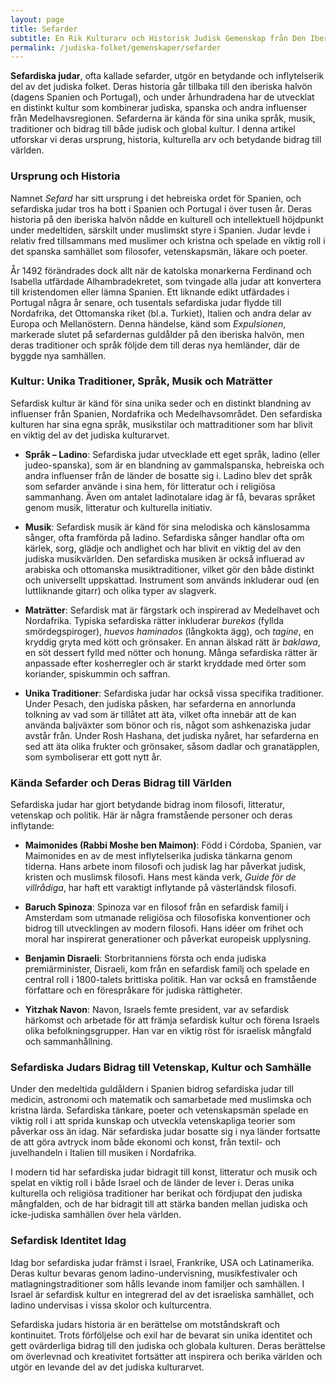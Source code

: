 ```yaml
---
layout: page
title: Sefarder
subtitle: En Rik Kulturarv och Historisk Judisk Gemenskap från Den Iberiska Halvön
permalink: /judiska-folket/gemenskaper/sefarder
---
```


**Sefardiska judar**, ofta kallade sefarder, utgör en betydande och inflytelserik del av det judiska folket. Deras historia går tillbaka till den iberiska halvön (dagens Spanien och Portugal), och under århundradena har de utvecklat en distinkt kultur som kombinerar judiska, spanska och andra influenser från Medelhavsregionen. Sefarderna är kända för sina unika språk, musik, traditioner och bidrag till både judisk och global kultur. I denna artikel utforskar vi deras ursprung, historia, kulturella arv och betydande bidrag till världen.

### Ursprung och Historia

Namnet *Sefard* har sitt ursprung i det hebreiska ordet för Spanien, och sefardiska judar tros ha bott i Spanien och Portugal i över tusen år. Deras historia på den iberiska halvön nådde en kulturell och intellektuell höjdpunkt under medeltiden, särskilt under muslimskt styre i Spanien. Judar levde i relativ fred tillsammans med muslimer och kristna och spelade en viktig roll i det spanska samhället som filosofer, vetenskapsmän, läkare och poeter.

År 1492 förändrades dock allt när de katolska monarkerna Ferdinand och Isabella utfärdade Alhambradekretet, som tvingade alla judar att konvertera till kristendomen eller lämna Spanien. Ett liknande edikt utfärdades i Portugal några år senare, och tusentals sefardiska judar flydde till Nordafrika, det Ottomanska riket (bl.a. Turkiet), Italien och andra delar av Europa och Mellanöstern. Denna händelse, känd som *Expulsionen*, markerade slutet på sefardernas guldålder på den iberiska halvön, men deras traditioner och språk följde dem till deras nya hemländer, där de byggde nya samhällen.

### Kultur: Unika Traditioner, Språk, Musik och Maträtter

Sefardisk kultur är känd för sina unika seder och en distinkt blandning av influenser från Spanien, Nordafrika och Medelhavsområdet. Den sefardiska kulturen har sina egna språk, musikstilar och mattraditioner som har blivit en viktig del av det judiska kulturarvet.

- **Språk – Ladino**: Sefardiska judar utvecklade ett eget språk, ladino (eller judeo-spanska), som är en blandning av gammalspanska, hebreiska och andra influenser från de länder de bosatte sig i. Ladino blev det språk som sefarder använde i sina hem, för litteratur och i religiösa sammanhang. Även om antalet ladinotalare idag är få, bevaras språket genom musik, litteratur och kulturella initiativ.

- **Musik**: Sefardisk musik är känd för sina melodiska och känslosamma sånger, ofta framförda på ladino. Sefardiska sånger handlar ofta om kärlek, sorg, glädje och andlighet och har blivit en viktig del av den judiska musikvärlden. Den sefardiska musiken är också influerad av arabiska och ottomanska musiktraditioner, vilket gör den både distinkt och universellt uppskattad. Instrument som används inkluderar oud (en luttliknande gitarr) och olika typer av slagverk.

- **Maträtter**: Sefardisk mat är färgstark och inspirerad av Medelhavet och Nordafrika. Typiska sefardiska rätter inkluderar *burekas* (fyllda smördegspiroger), *huevos haminados* (långkokta ägg), och *tagine*, en kryddig gryta med kött och grönsaker. En annan älskad rätt är *baklawa*, en söt dessert fylld med nötter och honung. Många sefardiska rätter är anpassade efter kosherregler och är starkt kryddade med örter som koriander, spiskummin och saffran.

- **Unika Traditioner**: Sefardiska judar har också vissa specifika traditioner. Under Pesach, den judiska påsken, har sefarderna en annorlunda tolkning av vad som är tillåtet att äta, vilket ofta innebär att de kan använda baljväxter som bönor och ris, något som ashkenaziska judar avstår från. Under Rosh Hashana, det judiska nyåret, har sefarderna en sed att äta olika frukter och grönsaker, såsom dadlar och granatäpplen, som symboliserar ett gott nytt år.

### Kända Sefarder och Deras Bidrag till Världen

Sefardiska judar har gjort betydande bidrag inom filosofi, litteratur, vetenskap och politik. Här är några framstående personer och deras inflytande:

- **Maimonides (Rabbi Moshe ben Maimon)**: Född i Córdoba, Spanien, var Maimonides en av de mest inflytelserika judiska tänkarna genom tiderna. Hans arbete inom filosofi och judisk lag har påverkat judisk, kristen och muslimsk filosofi. Hans mest kända verk, *Guide för de villrådiga*, har haft ett varaktigt inflytande på västerländsk filosofi.

- **Baruch Spinoza**: Spinoza var en filosof från en sefardisk familj i Amsterdam som utmanade religiösa och filosofiska konventioner och bidrog till utvecklingen av modern filosofi. Hans idéer om frihet och moral har inspirerat generationer och påverkat europeisk upplysning.

- **Benjamin Disraeli**: Storbritanniens första och enda judiska premiärminister, Disraeli, kom från en sefardisk familj och spelade en central roll i 1800-talets brittiska politik. Han var också en framstående författare och en förespråkare för judiska rättigheter.

- **Yitzhak Navon**: Navon, Israels femte president, var av sefardisk härkomst och arbetade för att främja sefardisk kultur och förena Israels olika befolkningsgrupper. Han var en viktig röst för israelisk mångfald och sammanhållning.

### Sefardiska Judars Bidrag till Vetenskap, Kultur och Samhälle

Under den medeltida guldåldern i Spanien bidrog sefardiska judar till medicin, astronomi och matematik och samarbetade med muslimska och kristna lärda. Sefardiska tänkare, poeter och vetenskapsmän spelade en viktig roll i att sprida kunskap och utveckla vetenskapliga teorier som påverkar oss än idag. När sefardiska judar bosatte sig i nya länder fortsatte de att göra avtryck inom både ekonomi och konst, från textil- och juvelhandeln i Italien till musiken i Nordafrika.

I modern tid har sefardiska judar bidragit till konst, litteratur och musik och spelat en viktig roll i både Israel och de länder de lever i. Deras unika kulturella och religiösa traditioner har berikat och fördjupat den judiska mångfalden, och de har bidragit till att stärka banden mellan judiska och icke-judiska samhällen över hela världen.

### Sefardisk Identitet Idag

Idag bor sefardiska judar främst i Israel, Frankrike, USA och Latinamerika. Deras kultur bevaras genom ladino-undervisning, musikfestivaler och matlagningstraditioner som hålls levande inom familjer och samhällen. I Israel är sefardisk kultur en integrerad del av det israeliska samhället, och ladino undervisas i vissa skolor och kulturcentra.

Sefardiska judars historia är en berättelse om motståndskraft och kontinuitet. Trots förföljelse och exil har de bevarat sin unika identitet och gett ovärderliga bidrag till den judiska och globala kulturen. Deras berättelse om överlevnad och kreativitet fortsätter att inspirera och berika världen och utgör en levande del av det judiska kulturarvet.